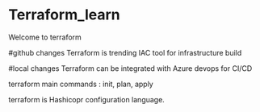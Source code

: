 # Terraform_learn

Welcome to terraform

#github changes
Terraform is trending IAC tool for infrastructure build

#local changes
Terraform can be integrated with Azure devops for CI/CD


terraform main commands : init, plan, apply

terraform is Hashicopr configuration language.

